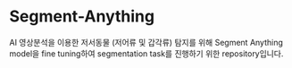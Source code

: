 # Segment-Anything
AI 영상분석을 이용한 저서동물 (저어류 및 갑각류) 탐지를 위해 Segment Anything model을 fine tuning하여 segmentation task를 진행하기 위한 repository입니다. 

